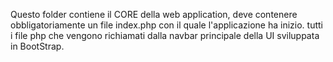 Questo folder contiene il CORE della web application,
deve contenere obbligatoriamente un file index.php con il quale l'applicazione
ha inizio. tutti i file php che vengono richiamati dalla navbar principale della
UI sviluppata in BootStrap.